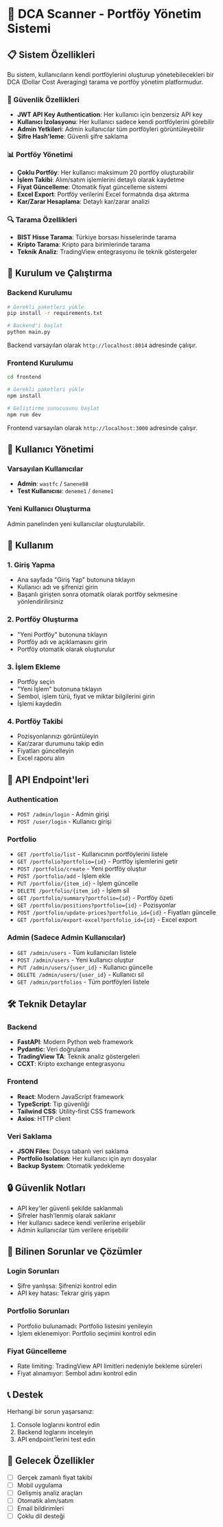 # 🚀 DCA Scanner - Portföy Yönetim Sistemi

## 📋 Sistem Özellikleri

Bu sistem, kullanıcıların kendi portföylerini oluşturup yönetebilecekleri bir DCA (Dollar Cost Averaging) tarama ve portföy yönetim platformudur.

### 🔐 Güvenlik Özellikleri
- **JWT API Key Authentication**: Her kullanıcı için benzersiz API key
- **Kullanıcı İzolasyonu**: Her kullanıcı sadece kendi portföylerini görebilir
- **Admin Yetkileri**: Admin kullanıcılar tüm portföyleri görüntüleyebilir
- **Şifre Hash'leme**: Güvenli şifre saklama

### 📊 Portföy Yönetimi
- **Çoklu Portföy**: Her kullanıcı maksimum 20 portföy oluşturabilir
- **İşlem Takibi**: Alım/satım işlemlerini detaylı olarak kaydetme
- **Fiyat Güncelleme**: Otomatik fiyat güncelleme sistemi
- **Excel Export**: Portföy verilerini Excel formatında dışa aktırma
- **Kar/Zarar Hesaplama**: Detaylı kar/zarar analizi

### 🔍 Tarama Özellikleri
- **BIST Hisse Tarama**: Türkiye borsası hisselerinde tarama
- **Kripto Tarama**: Kripto para birimlerinde tarama
- **Teknik Analiz**: TradingView entegrasyonu ile teknik göstergeler

## 🚀 Kurulum ve Çalıştırma

### Backend Kurulumu
```bash
# Gerekli paketleri yükle
pip install -r requirements.txt

# Backend'i başlat
python main.py
```

Backend varsayılan olarak `http://localhost:8014` adresinde çalışır.

### Frontend Kurulumu
```bash
cd frontend

# Gerekli paketleri yükle
npm install

# Geliştirme sunucusunu başlat
npm run dev
```

Frontend varsayılan olarak `http://localhost:3000` adresinde çalışır.

## 👥 Kullanıcı Yönetimi

### Varsayılan Kullanıcılar
- **Admin**: `wastfc` / `Sanene88`
- **Test Kullanıcısı**: `deneme1` / `deneme1`

### Yeni Kullanıcı Oluşturma
Admin panelinden yeni kullanıcılar oluşturulabilir.

## 📱 Kullanım

### 1. Giriş Yapma
- Ana sayfada "Giriş Yap" butonuna tıklayın
- Kullanıcı adı ve şifrenizi girin
- Başarılı girişten sonra otomatik olarak portföy sekmesine yönlendirilirsiniz

### 2. Portföy Oluşturma
- "Yeni Portföy" butonuna tıklayın
- Portföy adı ve açıklamasını girin
- Portföy otomatik olarak oluşturulur

### 3. İşlem Ekleme
- Portföy seçin
- "Yeni İşlem" butonuna tıklayın
- Sembol, işlem türü, fiyat ve miktar bilgilerini girin
- İşlemi kaydedin

### 4. Portföy Takibi
- Pozisyonlarınızı görüntüleyin
- Kar/zarar durumunu takip edin
- Fiyatları güncelleyin
- Excel raporu alın

## 🔧 API Endpoint'leri

### Authentication
- `POST /admin/login` - Admin girişi
- `POST /user/login` - Kullanıcı girişi

### Portfolio
- `GET /portfolio/list` - Kullanıcının portföylerini listele
- `GET /portfolio?portfolio={id}` - Portföy işlemlerini getir
- `POST /portfolio/create` - Yeni portföy oluştur
- `POST /portfolio/add` - İşlem ekle
- `PUT /portfolio/{item_id}` - İşlem güncelle
- `DELETE /portfolio/{item_id}` - İşlem sil
- `GET /portfolio/summary?portfolio={id}` - Portföy özeti
- `GET /portfolio/positions?portfolio={id}` - Pozisyonlar
- `POST /portfolio/update-prices?portfolio_id={id}` - Fiyatları güncelle
- `GET /portfolio/export-excel?portfolio_id={id}` - Excel export

### Admin (Sadece Admin Kullanıcılar)
- `GET /admin/users` - Tüm kullanıcıları listele
- `POST /admin/users` - Yeni kullanıcı oluştur
- `PUT /admin/users/{user_id}` - Kullanıcı güncelle
- `DELETE /admin/users/{user_id}` - Kullanıcı sil
- `GET /admin/portfolios` - Tüm portföyleri listele

## 🛠️ Teknik Detaylar

### Backend
- **FastAPI**: Modern Python web framework
- **Pydantic**: Veri doğrulama
- **TradingView TA**: Teknik analiz göstergeleri
- **CCXT**: Kripto exchange entegrasyonu

### Frontend
- **React**: Modern JavaScript framework
- **TypeScript**: Tip güvenliği
- **Tailwind CSS**: Utility-first CSS framework
- **Axios**: HTTP client

### Veri Saklama
- **JSON Files**: Dosya tabanlı veri saklama
- **Portfolio Isolation**: Her kullanıcı için ayrı dosyalar
- **Backup System**: Otomatik yedekleme

## 🔒 Güvenlik Notları

- API key'ler güvenli şekilde saklanmalı
- Şifreler hash'lenmiş olarak saklanır
- Her kullanıcı sadece kendi verilerine erişebilir
- Admin kullanıcılar tüm verilere erişebilir

## 🐛 Bilinen Sorunlar ve Çözümler

### Login Sorunları
- Şifre yanlışsa: Şifrenizi kontrol edin
- API key hatası: Tekrar giriş yapın

### Portfolio Sorunları
- Portfolio bulunamadı: Portfolio listesini yenileyin
- İşlem eklenemiyor: Portfolio seçimini kontrol edin

### Fiyat Güncelleme
- Rate limiting: TradingView API limitleri nedeniyle bekleme süreleri
- Fiyat alınamıyor: Sembol adını kontrol edin

## 📞 Destek

Herhangi bir sorun yaşarsanız:
1. Console loglarını kontrol edin
2. Backend loglarını inceleyin
3. API endpoint'lerini test edin

## 🚀 Gelecek Özellikler

- [ ] Gerçek zamanlı fiyat takibi
- [ ] Mobil uygulama
- [ ] Gelişmiş analiz araçları
- [ ] Otomatik alım/satım
- [ ] Email bildirimleri
- [ ] Çoklu dil desteği
